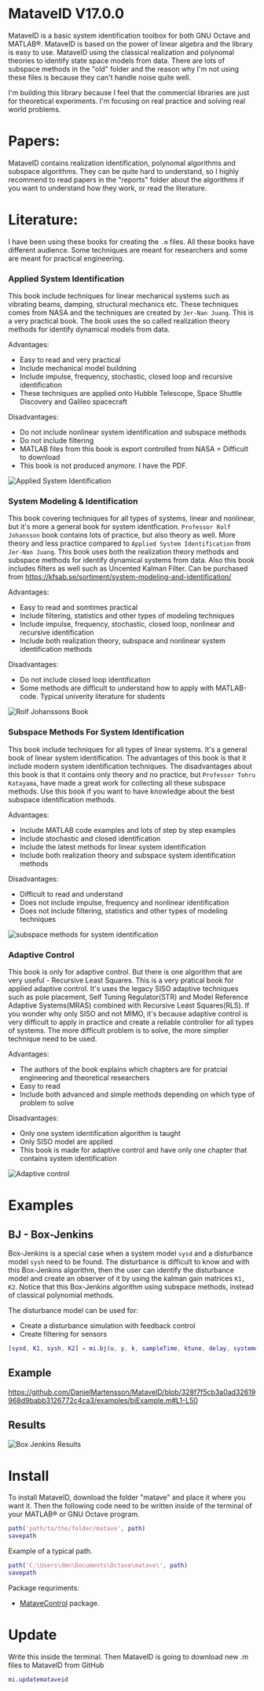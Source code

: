 # MataveID V17.0.0
MataveID is a basic system identification toolbox for both GNU Octave and MATLAB®. MataveID is based on the power of linear algebra and the library is easy to use. MataveID using the classical realization and polynomal theories to identify state space models from data. There are lots of subspace methods in the "old" folder and the reason why I'm not using these files is because they can't handle noise quite well. 

I'm building this library because I feel that the commercial libraries are just for theoretical experiments. I'm focusing on real practice and solving real world problems. 


# Papers:
MataveID contains realization identification, polynomal algorithms and subspace algorithms. They can be quite hard to understand, so I highly recommend to read papers in the "reports" folder about the algorithms if you want to understand how they work, or read the literature.

# Literature:
I have been using these books for creating the `.m` files. All these books have different audience. Some techniques are meant for researchers and some are meant for practical engineering.

### Applied System Identification
This book include techniques for linear mechanical systems such as vibrating beams, damping, structural mechanics etc. These techniques comes from NASA and the techniques are created by `Jer-Nan Juang`. This is a very practical book. The book uses the so called realization theory methods for identify dynamical models from data. 

Advantages:
 - Easy to read and very practical
 - Include mechanical model buildning
 - Include impulse, frequency, stochastic, closed loop and recursive identification
 - These techniques are applied onto Hubble Telescope, Space Shuttle Discovery and Galileo spacecraft
 
Disadvantages:
 - Do not include nonlinear system identification and subspace methods
 - Do not include filtering
 - MATLAB files from this book is export controlled from NASA = Difficult to download
 - This book is not produced anymore. I have the PDF.

![Applied System Identification](pictures/AppliedSystemIdentification.jpeg)

### System Modeling & Identification
This book covering techniques for all types of systems, linear and nonlinear, but it's more a general book for system identfication. `Professor Rolf Johansson` book contains lots of practice, but also theory as well. More theory and less practice compared to `Applied System Identification` from `Jer-Nan Juang`. This book uses both the realization theory methods and subspace methods for identify dynamical systems from data. Also this book includes filters as well such as Uncented Kalman Filter. Can be purchased from https://kfsab.se/sortiment/system-modeling-and-identification/ 

Advantages:
 - Easy to read and somtimes practical
 - Include filtering, statistics and other types of modeling techniques
 - Include impulse, frequency, stochastic, closed loop, nonlinear and recursive identification
 - Include both realization theory, subspace and nonlinear system identification methods
 
Disadvantages:
 - Do not include closed loop identification
 - Some methods are difficult to understand how to apply with MATLAB-code. Typical univerity literature for students

![Rolf Johanssons Book](pictures/RolfJohanssonsBok.jpg)

### Subspace Methods For System Identification
This book include techniques for all types of linear systems. It's a general book of linear system identification. The advantages of this book is that it include modern system identification techniques. The disadvantages about this book is that it contains only theory and no practice, but `Professor Tohru Katayama`, have made a great work for collecting all these subspace methods. Use this book if you want to have knowledge about the best subspace identification methods.

Advantages:
 - Include MATLAB code examples and lots of step by step examples
 - Include stochastic and closed identification
 - Include the latest methods for linear system identification
 - Include both realization theory and subspace system identification methods
 
Disadvantages:
 - Difficult to read and understand
 - Does not include impulse, frequency and nonlinear identification
 - Does not include filtering, statistics and other types of modeling techniques

![subspace methods for system identification](pictures/subspace_methods_for_system_identification.jpg)

### Adaptive Control
This book is only for adaptive control. But there is one algorithm that are very useful - Recursive Least Squares. This is a very pratical book for applied adaptive control. It's uses the legacy SISO adaptive techniques such as pole placement, Self Tuning Regulator(STR) and Model Reference Adaptive Systems(MRAS) combined with Recursive Least Squares(RLS). If you wonder why only SISO and not MIMO, it's because adaptive control is very difficult to apply in practice and create a reliable controller for all types of systems. The more difficult problem is to solve, the more simplier technique need to be used.

Advantages:
 - The authors of the book explains which chapters are for pratcial engineering and theoretical researchers
 - Easy to read 
 - Include both advanced and simple methods depending on which type of problem to solve

Disadvantages:
 - Only one system identification algorithm is taught
 - Only SISO model are applied
 - This book is made for adaptive control and have only one chapter that contains system identification

![Adaptive control](pictures/Adaptive_control.png)

# Examples

## BJ - Box-Jenkins
Box-Jenkins is a special case when a system model `sysd` and a disturbance model `sysh` need to be found. The disturbance is difficult to know and with this Box-Jenkins algorithm, then the user can identify the disturbance model and create an observer of it by using the kalman gain matrices `K1, K2`. Notice that this Box-Jenkins algorithm using subspace methods, instead of classical polynomial methods.

The disturbance model can be used for:
* Create a disturbance simulation with feedback control 
* Create filtering for sensors

```matlab
[sysd, K1, sysh, K2] = mi.bj(u, y, k, sampleTime, ktune, delay, systemorder_sysd, systemorder_sysh);
```

## Example
https://github.com/DanielMartensson/MataveID/blob/328f7f5cb3a0ad32619968d9babb3126772c4ca3/examples/bjExample.m#L1-L50


## Results
![Box Jenkins Results](pictures/BJ_Result.png)


# Install
To install MataveID, download the folder "matave" and place it where you want it. Then the following code need to be written inside of the terminal of your MATLAB® or GNU Octave program. 

```matlab
path('path/to/the/folder/matave', path)
savepath
```
Example of a typical path.

```matlab
path('C:\Users\dmn\Documents\Octave\matave\', path)
savepath
```

Package requriments: 

 - [MataveControl](https://github.com/DanielMartensson/matavecontrol) package.

# Update
Write this inside the terminal. Then MataveID is going to download new .m files to MataveID from GitHub

```matlab
mi.updatemataveid
```
